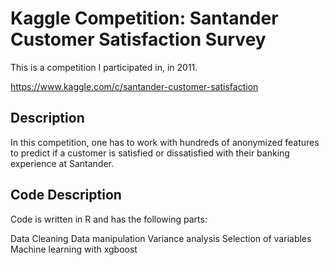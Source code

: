 # Kaggle Competition: Santander Customer Satisfaction Survey

This is a competition I participated in, in 2011. 

https://www.kaggle.com/c/santander-customer-satisfaction

## Description
In this competition, one has to work with hundreds of anonymized features to predict if a customer 
is satisfied or dissatisfied with their banking experience at Santander.

## Code Description
Code is written in R and has the following parts:

Data Cleaning
Data manipulation
Variance analysis
Selection of variables
Machine learning with xgboost

